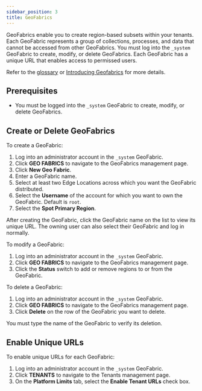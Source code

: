 ```yaml
---
sidebar_position: 3
title: GeoFabrics
---
```


GeoFabrics enable you to create region-based subsets within your tenants. Each GeoFabric represents a group of collections, processes, and data that cannot be accessed from other GeoFabrics. You must log into the `_system` GeoFabric to create, modify, or delete GeoFabrics. Each GeoFabric has a unique URL that enables access to permissed users.

Refer to the [glossary](../collections/documents/appendix/glossary) or [Introducing Geofabrics](https://www.macrometa.com/blog/introducing-geofabrics) for more details.

## Prerequisites

* You must be logged into the `_system` GeoFabric to create, modify, or delete GeoFabrics.

## Create or Delete GeoFabrics

To create a GeoFabric:

1. Log into an administrator account in the `_system` GeoFabric.
2. Click **GEO FABRICS** to navigate to the GeoFabrics management page.
3. Click **New Geo Fabric**.
4. Enter a GeoFabric name.
5. Select at least two Edge Locations across which you want the GeoFabric distributed.
6. Select the **Username** of the account for which you want to own the GeoFabric. Default is `root`.
7. Select the **Spot Primary Region**.

After creating the GeoFabric, click the GeoFabric name on the list to view its unique URL. The owning user can also select their GeoFabric and log in normally.

To modify a GeoFabric:

1. Log into an administrator account in the `_system` GeoFabric.
2. Click **GEO FABRICS** to navigate to the GeoFabrics management page.
3. Click the **Status** switch to add or remove regions to or from the GeoFabric.

To delete a GeoFabric:

1. Log into an administrator account in the `_system` GeoFabric.
2. Click **GEO FABRICS** to navigate to the GeoFabrics management page.
3. Click **Delete** on the row of the GeoFabric you want to delete.

You must type the name of the GeoFabric to verify its deletion.

## Enable Unique URLs

To enable unique URLs for each GeoFabric:

1. Log into an administrator account in the `_system` GeoFabric.
2. Click **TENANTS** to navigate to the Tenants management page.
3. On the **Platform Limits** tab, select the **Enable Tenant URLs** check box.